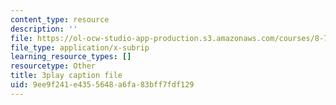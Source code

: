 ```yaml
---
content_type: resource
description: ''
file: https://ol-ocw-studio-app-production.s3.amazonaws.com/courses/8-701-introduction-to-nuclear-and-particle-physics-fall-2020/9ee9f241e4355648a6fa83bff7fdf129_BCQ9h1PxW08.vtt
file_type: application/x-subrip
learning_resource_types: []
resourcetype: Other
title: 3play caption file
uid: 9ee9f241-e435-5648-a6fa-83bff7fdf129
---
```

